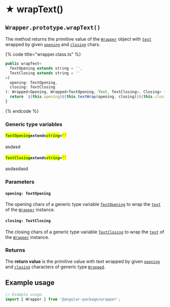 # ★ wrapText()

## `Wrapper.prototype.wrapText()`

The method returns the primitive value of the [`Wrapper`](broken-reference) object with [`text`](../../../wrap/instance/accessors/#wrap.prototype.text) wrapped by given [`opening`](wraptext.md#opening-textopening) and [`closing`](wraptext.md#closing-textclosing) chars.

{% code title="wrapper.class.ts" %}
```typescript
public wrapText<
  TextOpening extends string = '',
  TextClosing extends string = ''
>(
  opening: TextOpening,
  closing: TextClosing
): Wrapped<Opening, Wrapped<TextOpening, Text, TextClosing>, Closing> {
  return `${this.opening}${this.textWrap(opening, closing)}${this.closing}`;
}
```
{% endcode %}

### Generic type variables

#### <mark style="color:green;">`TextOpening`</mark>`extends`<mark style="color:green;">`string`</mark>`=`<mark style="color:green;">`''`</mark>

asdasd

#### <mark style="color:green;">`TextClosing`</mark>`extends`<mark style="color:green;">`string`</mark>`=`<mark style="color:green;">`''`</mark>

asdasdasd

### Parameters

#### `opening: TextOpening`

The opening chars of a generic type variable [`TextOpening`](wraptext.md#textopening-extends-string) to wrap the [`text`](../../../wrap/instance/accessors/#wrap.prototype.text) of the [`Wrapper`](../../wrapper.md) instance.

#### `closing: TextClosing`

The closing chars of a generic type variable [`TextClosing`](wraptext.md#textclosing-extends-string) to wrap the [`text`](../../../wrap/instance/accessors/#wrap.prototype.text) of the [`Wrapper`](../../wrapper.md) instance.

### Returns

The **return value** is the primitive value with text wrapped by given [`opening`](wraptext.md#opening-textopening) and [`closing`](wraptext.md#closing-textclosing) characters of generic type [`Wrapped`](../../../type/wrapped.md).

## Example usage

```typescript
// Example usage.
import { Wrapper } from '@angular-package/wrapper';


```
